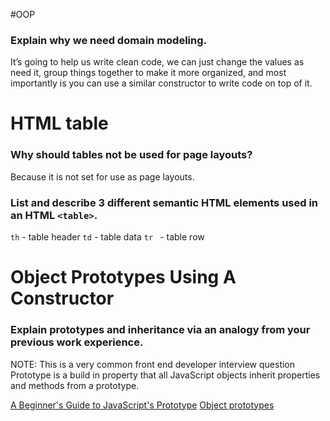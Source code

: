 #OOP

### Explain why we need domain modeling.
It’s going to help us write clean code, we can just change the values as need it, group things together to make it more organized, and most importantly is you can use a similar constructor to write code on top of it. 

# HTML table 

### Why should tables not be used for page layouts?
Because it is not set for use as page layouts. 
### List and describe 3 different semantic HTML elements used in an HTML `<table>`.
` th `  - table header
` td `  - table data
` tr  `  - table row

# Object Prototypes Using A Constructor
### Explain prototypes and inheritance via an analogy from your previous work experience.
NOTE: This is a very common front end developer interview question
Prototype is a build in property that all JavaScript objects inherit properties and methods from a prototype.


[A Beginner's Guide to JavaScript's Prototype](https://ui.dev/beginners-guide-to-javascript-prototype)
[Object prototypes](https://developer.mozilla.org/en-US/docs/Learn/JavaScript/Objects/Object_prototypes)



